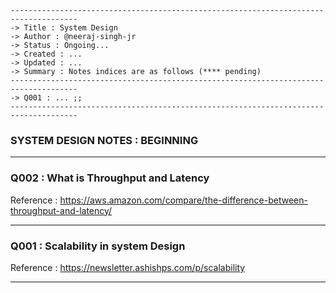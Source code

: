 ````
-------------------------------------------------------------------------------------
-> Title : System Design
-> Author : @neeraj-singh-jr
-> Status : Ongoing...
-> Created : ...
-> Updated : ...
-> Summary : Notes indices are as follows (**** pending)
-------------------------------------------------------------------------------------
-> Q001 : ... ;;
-------------------------------------------------------------------------------------
````

### SYSTEM DESIGN NOTES : BEGINNING

-------------------------------------------------------------------------------------
### Q002 : What is Throughput and Latency

Reference : https://aws.amazon.com/compare/the-difference-between-throughput-and-latency/

-------------------------------------------------------------------------------------
### Q001 : Scalability in system Design

Reference : https://newsletter.ashishps.com/p/scalability

-------------------------------------------------------------------------------------